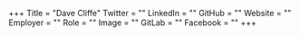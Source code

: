 +++
Title = "Dave Cliffe"
Twitter = ""
LinkedIn = ""
GitHub = ""
Website = ""
Employer = ""
Role = ""
Image = ""
GitLab = ""
Facebook = ""
+++
